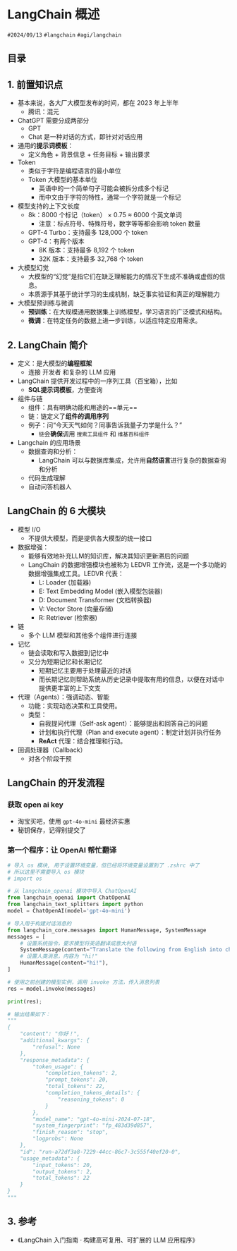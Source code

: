 
# LangChain 概述

`#2024/09/13` `#langchain`  `#agi/langchain`


## 目录
<!-- toc -->
 ## 1. 前置知识点  

- 基本来说，各大厂大模型发布的时间，都在 2023 年上半年
	- 腾讯：混元
- ChatGPT 需要分成两部分
	- GPT
	- Chat 是一种对话的方式，即针对对话应用
- 通用的**提示词模板**：
	- 定义角色 +  背景信息 + 任务目标 + 输出要求
- Token
	- 类似于字符是编程语言的最小单位
	- Token 大模型的基本单位
		- 英语中的一个简单句子可能会被拆分成多个标记
		- 而中文由于字符的特性，通常一个字符就是一个标记
- 模型支持的上下文长度
	- 8k：8000 个标记（token） × 0.75 ≈ 6000 个英文单词
		- 注意：标点符号、特殊符号，数字等等都会影响 token 数量
	-  GPT-4 Turbo：支持最多 128,000 个 token
	- GPT-4：有两个版本
	    - 8K 版本：支持最多 8,192 个 token
	    - 32K 版本：支持最多 32,768 个 token
- 大模型幻觉
	- 大模型的“幻觉”是指它们在缺乏理解能力的情况下生成不准确或虚假的信息。
	- 本质源于其基于统计学习的生成机制，缺乏事实验证和真正的理解能力
- 大模型预训练与微调
	- **预训练**：在大规模通用数据集上训练模型，学习语言的广泛模式和结构。
	- **微调**：在特定任务的数据上进一步训练，以适应特定应用需求。

## 2. LangChain 简介

- 定义：是大模型的**编程框架**
	- 连接 开发者 和复杂的 LLM 应用
- LangChain 提供开发过程中的一序列工具（百宝箱），比如
	- **SQL提示词模板**，方便查询
- 组件与链
	- 组件：具有明确功能和用途的==单元==
	- 链：链定义了**组件的调用序列** 
	- 例子：问“今天天气如何？同事告诉我量子力学是什么？”
		- `链`会**确保**调用 `搜索工具组件` 和 `维基百科组件` 
- Langchain 的应用场景
	- 数据查询和分析：
		- LangChain 可以与数据库集成，允许用**自然语言**进行复杂的数据查询和分析
	- 代码生成理解
	- 自动问答机器人


## LangChain 的 6 大模块

- 模型 I/O
	- 不提供大模型，而是提供各大模型的统一接口
- 数据增强：
	- 能够有效地补充LLM的知识库，解决其知识更新滞后的问题 
	- LangChain 的数据增强模块也被称为 LEDVR 工作流，这是一个多功能的数据增强集成工具。LEDVR 代表：
		- L: Loader (加载器)
		- E: Text Embedding Model (嵌入模型包装器)
		- D: Document Transformer (文档转换器)
		- V: Vector Store (向量存储)
		- R: Retriever (检索器)
- 链
	- 多个 LLM 模型和其他多个组件进行连接
- 记忆
	- 链会读取和写入数据到记忆中
	- 又分为短期记忆和长期记忆
		- 短期记忆主要用于处理最近的对话
		- 而长期记忆则帮助系统从历史记录中提取有用的信息，以便在对话中提供更丰富的上下文支
- 代理（Agents）：强调动态、智能
	- 功能：实现动态决策和工具使用。
	- 类型：
		- 自我提问代理（Self-ask agent）：能够提出和回答自己的问题
		- 计划和执行代理（Plan and execute agent）：制定计划并执行任务
		- **ReAct** 代理：结合推理和行动。
- 回调处理器（Callback）
	- 对各个阶段干预

## LangChain 的开发流程

###  获取 open ai key

- 淘宝买吧，使用 `gpt-4o-mini`  最经济实惠
- 秘钥保存，记得别提交了

### 第一个程序：让 OpenAI 帮忙翻译

```python
# 导入 os 模块, 用于设置环境变量，但已经将环境变量设置到了 .zshrc 中了
# 所以这里不需要导入 os 模块
# import os

# 从 langchain_openai 模块中导入 ChatOpenAI
from langchain_openai import ChatOpenAI
from langchain_text_splitters import python
model = ChatOpenAI(model='gpt-4o-mini')

# 导入用于构建对话消息的
from langchain_core.messages import HumanMessage, SystemMessage
messages = [
    # 设置系统指令，要求模型将英语翻译成意大利语
    SystemMessage(content="Translate the following from English into chinese"),
    # 设置人类消息，内容为 "hi!"
    HumanMessage(content="hi!"),
]

# 使用之前创建的模型实例，调用 invoke 方法，传入消息列表
res = model.invoke(messages)

print(res);

# 输出结果如下：
"""
{
    "content": "你好！",
    "additional_kwargs": {
        "refusal": None
    },
    "response_metadata": {
        "token_usage": {
            "completion_tokens": 2,
            "prompt_tokens": 20,
            "total_tokens": 22,
            "completion_tokens_details": {
                "reasoning_tokens": 0
            }
        },
        "model_name": "gpt-4o-mini-2024-07-18",
        "system_fingerprint": "fp_483d39d857",
        "finish_reason": "stop",
        "logprobs": None
    },
    "id": "run-a72df3a8-7229-44cc-86c7-3c555f40ef20-0",
    "usage_metadata": {
        "input_tokens": 20,
        "output_tokens": 2,
        "total_tokens": 22
    }
}
"""

```


## 3. 参考

- 《LangChain  入门指南 · 构建高可复用、可扩展的 LLM 应用程序》